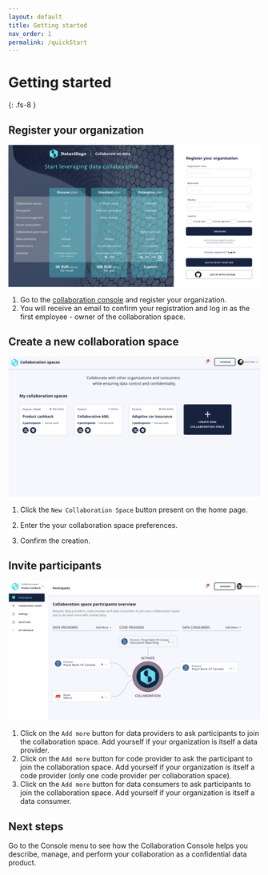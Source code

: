 ```yaml
---
layout: default
title: Getting started
nav_order: 1
permalink: /quickStart
---
```


# Getting started
{: .fs-8 }

## Register your organization
![](assets/images/client-registration.png)
1. Go to the [collaboration console](https://www.datavillage.me/console) and register your organization.
2. You will receive an email to confirm your registration and log in as the first employee - owner of the collaboration space.

## Create a new collaboration space
![](assets/images/collaboration-space-creation.png)

1. Click the `New Collaboration Space` button present on the home page. 

2. Enter the your collaboration space preferences.

2. Confirm the creation.

## Invite participants
![](assets/images/collaboration-space-participants.png)
1. Click on the `Add more` button for data providers to ask participants to join the collaboration space. Add yourself if your organization is itself a data provider.
2. Click on the `Add more` button for code provider to ask the participant to join the collaboration space. Add yourself if your organization is itself a code provider (only one code provider per collaboration space).
3. Click on the `Add more` button for data consumers to ask participants to join the collaboration space. Add yourself if your organization is itself a data consumer.

## Next steps
Go to the Console menu to see how the Collaboration Console helps you describe, manage, and perform your collaboration as a confidential data product.

